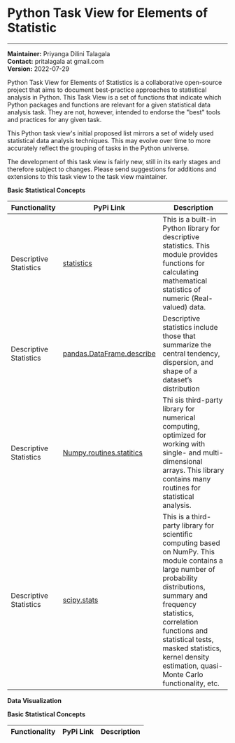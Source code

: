 # Python Task View for Elements of Statistic

                                                                     
--------------- --------------------------------------------------   
**Maintainer:** Priyanga Dilini Talagala      
**Contact:**    pritalagala at gmail.com                             
**Version:**    2022-07-29         


Python Task View for Elements of Statistics is a collaborative open-source project that aims to document best-practice approaches to statistical analysis in Python. This Task View is a set of functions that indicate which Python packages and functions are relevant for a given statistical data analysis task. They are not, however, intended to endorse the "best" tools and practices for any given task.

This Python task view's initial proposed list mirrors a set of widely used statistical data analysis techniques. This may evolve over time to more accurately reflect the grouping of tasks in the Python universe.

The development of this task view is fairly new, still in its early stages and therefore subject to changes. Please send suggestions for additions and extensions to this task view to the task view maintainer.

**Basic Statistical Concepts**

Functionality	  |    PyPi Link	   | Description
------------------------|------------------|---------------------------------------------------------
Descriptive Statistics | [statistics](https://docs.python.org/3/library/statistics.html) |This is a built-in Python library for descriptive statistics. This module provides functions for calculating mathematical statistics of numeric (Real-valued) data.
Descriptive Statistics | [pandas.DataFrame.describe](https://pandas.pydata.org/docs/reference/api/pandas.DataFrame.describe.html) | Descriptive statistics include those that summarize the central tendency, dispersion, and shape of a dataset’s distribution
Descriptive Statistics | [Numpy.routines.statitics](https://numpy.org/doc/stable/reference/routines.statistics.html)  | Thi sis third-party library for numerical computing, optimized for working with single- and multi-dimensional arrays. This library contains many routines for statistical analysis.
Descriptive Statistics   |[scipy.stats](https://docs.scipy.org/doc/scipy/reference/stats.html) |  This is a third-party library for scientific computing based on NumPy. This module contains a large number of probability distributions, summary and frequency statistics, correlation functions and statistical tests, masked statistics, kernel density estimation, quasi-Monte Carlo functionality, etc.

**Data Visualization**

**Basic Statistical Concepts**

Functionality	  |    PyPi Link	   | Description
------------------------|------------------|---------------------------------------------------------
